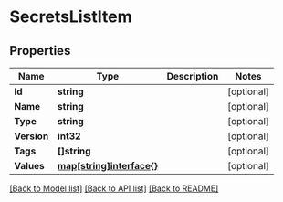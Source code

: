 # SecretsListItem

## Properties
Name | Type | Description | Notes
------------ | ------------- | ------------- | -------------
**Id** | **string** |  | [optional] 
**Name** | **string** |  | [optional] 
**Type** | **string** |  | [optional] 
**Version** | **int32** |  | [optional] 
**Tags** | **[]string** |  | [optional] 
**Values** | [**map[string]interface{}**](map[string]interface{}.md) |  | [optional] 

[[Back to Model list]](../README.md#documentation-for-models) [[Back to API list]](../README.md#documentation-for-api-endpoints) [[Back to README]](../README.md)


